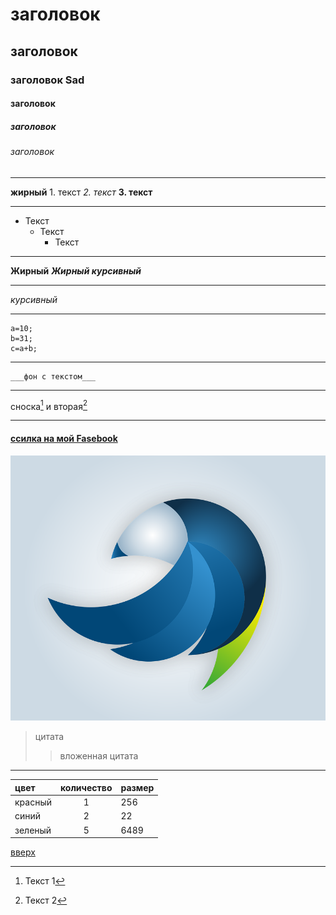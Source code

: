 <a id="anchor"></a>
# заголовок
## заголовок
### заголовок Sad
#### заголовок
##### заголовок
###### заголовок
___
__жирный__
    1. текст
        _2. текст_
            __3. текст__

---

* Текст
  - Текст
      + Текст

***

__Жирный__
___Жирный курсивный___

***
_курсивный_ 

***

```
a=10;
b=31;
c=a+b;
```
---
    ___фон с текстом___
    
***
 сноска[^1] и вторая[^2]
[^1]: Текст 1
[^2]: Текст 2
***
#### [ссилка на мой Fasebook](https://www.facebook.com/Hovhannes.Davtyan89)
![ссилка на лого](logo.png) 
> цитата
>> вложенная цитата 
***

цвет | количество | размер
:----|:-------:|-----|
красный | 1 | 256
синий | 2 | 22
зеленый | 5 | 6489


[вверх](#anchor)
